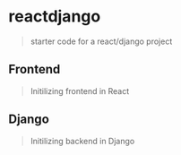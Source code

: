reactdjango
==================
> starter code for a react/django project

Frontend
---
> Initilizing frontend in React

Django
---
> Initilizing backend in Django

